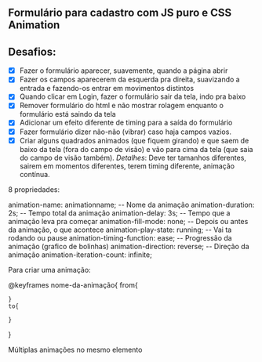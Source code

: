 ## Formulário para cadastro com JS puro e CSS Animation

## Desafios:
- [X] Fazer o formulário aparecer, suavemente, quando a página abrir
- [X] Fazer os campos aparecerem da esquerda pra direita, suavizando a entrada e fazendo-os entrar em movimentos distintos
- [X] Quando clicar em Login, fazer o formulário sair da tela, indo pra baixo
- [X] Remover formulário do html e não mostrar rolagem enquanto o formulário está saindo da tela
- [X] Adicionar um efeito diferente de timing para a saída do formulário
- [X] Fazer formulário dizer não-não (vibrar) caso haja campos vazios.
- [X] Criar alguns quadrados animados (que fiquem girando) e que saem de baixo da tela (fora do campo de visão) e vão para cima da tela (que saia do campo de visão também). _Detalhes_: Deve ter tamanhos diferentes, sairem em momentos diferentes, terem timing diferente, animação contínua.

8 propriedades:

animation-name: animationname; -- Nome da animação
animation-duration: 2s; -- Tempo total da animação
animation-delay: 3s; -- Tempo que a animação leva pra começar
animation-fill-mode: none; -- Depois ou antes da animação, o que acontece
animation-play-state: running; -- Vai ta rodando ou pause
animation-timing-function: ease; -- Progressão da animação (grafico de bolinhas)
animation-direction: reverse; -- Direção da animação
animation-iteration-count: infinite;

Para criar uma animação:

@keyframes nome-da-animação{
    from{

    }
    to{

    }
}

Múltiplas animações no mesmo elemento